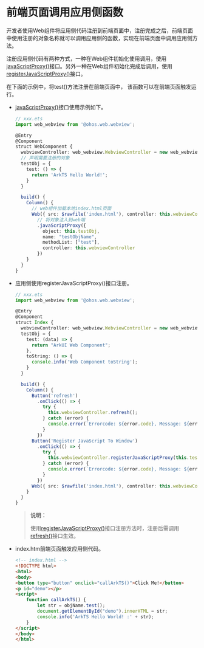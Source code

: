 # 前端页面调用应用侧函数


开发者使用Web组件将应用侧代码注册到前端页面中，注册完成之后，前端页面中使用注册的对象名称就可以调用应用侧的函数，实现在前端页面中调用应用侧方法。


注册应用侧代码有两种方式，一种在Web组件初始化使用调用，使用[javaScriptProxy()](../reference/arkui-ts/ts-basic-components-web.md#javascriptproxy)接口。另外一种在Web组件初始化完成后调用，使用[registerJavaScriptProxy()](../reference/apis/js-apis-webview.md#registerjavascriptproxy)接口。


在下面的示例中，将test()方法注册在前端页面中， 该函数可以在前端页面触发运行。


- [javaScriptProxy()](../reference/arkui-ts/ts-basic-components-web.md#javascriptproxy)接口使用示例如下。

  ```ts
  // xxx.ets
  import web_webview from '@ohos.web.webview';

  @Entry
  @Component
  struct WebComponent {
    webviewController: web_webview.WebviewController = new web_webview.WebviewController();
    // 声明需要注册的对象
    testObj = {
      test: () => {
        return 'ArkTS Hello World!';
      }
    }

    build() {
      Column() {
        // web组件加载本地index.html页面
        Web({ src: $rawfile('index.html'), controller: this.webviewController})
          // 将对象注入到web端
          .javaScriptProxy({
            object: this.testObj,
            name: "testObjName",
            methodList: ["test"],
            controller: this.webviewController
          })
      }
    }
  }
  ```


- 应用侧使用registerJavaScriptProxy()接口注册。

  ```ts
  // xxx.ets
  import web_webview from '@ohos.web.webview';

  @Entry
  @Component
  struct Index {
    webviewController: web_webview.WebviewController = new web_webview.WebviewController();
    testObj = {
      test: (data) => {
        return "ArkUI Web Component";
      },
      toString: () => {
        console.info('Web Component toString');
      }
    }

    build() {
      Column() {
        Button('refresh')
          .onClick(() => {
            try {
              this.webviewController.refresh();
            } catch (error) {
              console.error(`Errorcode: ${error.code}, Message: ${error.message}`);
            }
          })
        Button('Register JavaScript To Window')
          .onClick(() => {
            try {
              this.webviewController.registerJavaScriptProxy(this.testObj, "objName", ["test", "toString"]);
            } catch (error) {
              console.error(`Errorcode: ${error.code}, Message: ${error.message}`);
            }
          })
        Web({ src: $rawfile('index.html'), controller: this.webviewController })
      }
    }
  }
  ```

  > **说明：**
  >
  > 使用[registerJavaScriptProxy()](../reference/apis/js-apis-webview.md#registerjavascriptproxy)接口注册方法时，注册后需调用[refresh()](../reference/apis/js-apis-webview.md#refresh)接口生效。


- index.htm前端页面触发应用侧代码。

  ```html
  <!-- index.html -->
  <!DOCTYPE html>
  <html>
  <body>
  <button type="button" onclick="callArkTS()">Click Me!</button>
  <p id="demo"></p>
  <script>
      function callArkTS() {
          let str = objName.test();
          document.getElementById("demo").innerHTML = str;
          console.info('ArkTS Hello World! :' + str);
      }
  </script>
  </body>
  </html>
  ```
